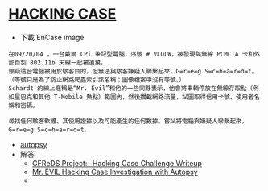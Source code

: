 # [HACKING CASE](https://cfreds-archive.nist.gov/Hacking_Case.html)
- 下載 EnCase image 
```
在09/20/04 ，一台戴爾 CPi 筆記型電腦，序號 # VLQLW，被發現與無線 PCMCIA 卡和外部自製 802.11b 天線一起被遺棄。
懷疑這台電腦被用於駭客目的，但無法與駭客嫌疑人聯繫起來，G=r=e=g S=c=h=a=r=d=t。
（等號只是為了防止網路爬蟲索引該名稱；圖像檔案中沒有等號。）
Schardt 的線上暱稱是“Mr. Evil”和他的一些同夥表示，他會將車輛停放在無線存取點（例如星巴克和其他 T-Mobile 熱點）範圍內，然後攔截網路流量，試圖取得信用卡號、使用者名稱和密碼。

尋找任何駭客軟體、其使用證據以及可能產生的任何數據。嘗試將電腦與嫌疑人聯繫起來，G=r=e=g S=c=h=a=r=d=t。
```
- [autopsy](https://www.autopsy.com/download/)
- 解答
  - [CFReDS Project:- Hacking Case Challenge Writeup](https://medium.com/@sshekhar01/cfreds-project-hacking-case-challenge-writeup-6a52883eac0b) 
  - [Mr. EVIL Hacking Case Investigation with Autopsy](https://www.youtube.com/watch?v=BTUBcSGtJV0&t=528s)
  - []() 
